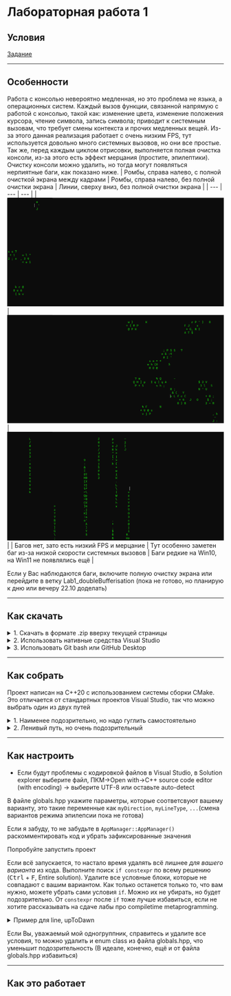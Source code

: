 ﻿# Лабораторная работа 1

## Условия

[Задание](ООП_ТЗ_Лабораторная_работа_1.docx)

---

## Особенности

Работа с консолью невероятно медленная, но это проблема не языка, а операционных систем. Каждый вызов функции, связанной напрямую с работой с консолью, такой как: изменение цвета, изменение положения курсора, чтение символа, запись символа; приводит к системным вызовам, что требует смены контекста и прочих медленных вещей.
Из-за этого данная реализация работает с очень низким FPS, тут используется довольно много системных вызовов, но они все простые. Так же, перед каждым циклом отрисовки, выполняется полная очистка консоли, из-за этого есть эффект мерцания (простите, эпилептики). Очистку консоли можно удалить, но тогда могут появляться нерпиятные баги, как показано ниже.
| Ромбы, справа налево, с полной очисткой экрана между кадрами | Ромбы, справа налево, без полной очистки экрана | Линии, сверху вниз, без полной очистки экрана |
| --- | --- | --- |
| ![Ромбы, справа налево, с полной очисткой экрана между кадрами](resources/rtl-rhombus-blinking.gif) | ![Ромбы, справа налево, без полной очистки экрана, тут особенно заметен баг из-за низкой скорости системных вызовов](resources/rtl-rhombus-bugged.gif) | ![Линии, сверху вниз, без полной очистки экрана. Баги редкие на Win10, на Win11 не появлялись ещё](resources/utd-line-bugged.gif) |
| Багов нет, зато есть низкий FPS и мерцание | Тут особенно заметен баг из-за низкой скорости системных вызовов | Баги редкие на Win10, на Win11 не появлялись ещё |

Если у Вас наблюдаются баги, включите полную очистку экрана или перейдите в ветку Lab1_doubleBufferisation (пока не готово, но планирую к дню или вечеру 22.10 доделать)

---

## Как скачать

<details>
	<summary>1. Скачать в формате .zip вверху текущей страницы</summary>

Распаковать в удобное место и переходить к разделу "[Как собрать](https://github.com/MaroonSkull/OOP-lab-works--MAI-316kaf-09.03.01-5-semester/tree/Lab1/README.md#%D0%BA%D0%B0%D0%BA-%D1%81%D0%BE%D0%B1%D1%80%D0%B0%D1%82%D1%8C)"
</details>

<details>
	<summary>2. Использовать нативные средства Visual Studio</summary>

При открытии программы выбрать справа Clone Repository, указать [эту ссылку](https://github.com/MaroonSkull/OOP-lab-works--MAI-316kaf-09.03.01-5-semester), в панели инструментов выбрать git->manage branches, развернуть remotes/origin, ПКМ по Lab1->checkout, перейти в Solution explorer и выбрать единственную папку с проектом.
</details>

<details>
	<summary>3. Использовать Git bash или GitHub Desktop</summary>

Но мне лень сейчас описывать эти варианты, так что как-нибудь сами
</details>

---

## Как собрать

Проект написан на C++20 с использованием системы сборки CMake. Это отличается от стандартных проектов Visual Studio, так что можно выбрать один из двух путей

<details>
	<summary>1. Наименее подозрительно, но надо гуглить самостоятельно</summary>
  
*Чтобы вопросов не было, почему это Вы использовали CMake, ведь этому Вас никто не учил (или если установлена относительно старая версия visual studio)*
1. [Скачать CMake](https://cmake.org/download/) (рекомендую секцию latest release -> binary ditribution);
2. Установить cmake-gui;
3. Выполнить генерацию solution файла для используемой IDE; (это гуглить, долго расписывать)
4. Запустить сгенерированное решение как свой собственный проект Visual Studio)))
</details>

<details>
	<summary>2. Ленивый путь, но очень подозрительный</summary>
  
*мб придётся объяснять CMake и то, как работает эта система сборки. И работает только в новых версиях Visual Studio (некоторые версии 2017 и новее)*
1. [Добавить поддержку CMake](https://learn.microsoft.com/ru-ru/cpp/build/cmake-projects-in-visual-studio?view=msvc-170) с помощью Visual Studio Installer;
2. Запустить проект как ни в чём не бывало
3. В выпадающем списке вверху выбрать Lab1[.exe]
![Выбор cmake target executable](resources/select-startup-item.png)
Можно компилировать
</details>

---

## Как настроить

- Если будут проблемы с кодировкой файлов в Visual Studio, в Solution explorer выберите файл, ПКМ->Open with->C++ source code editor (with encoding) -> выберите UTF-8 или оставьте auto-detect

В файле globals.hpp укажите параметры, которые соответсвуют вашему варианту, это такие переменные как `myDirection`, `myLineType`, `...`(смена вариантов режима эпилепсии пока не готова)

Если я забуду, то не забудьте в `AppManager::AppManager()` раскомментировать код и убрать зафиксированные значения

Попробуйте запустить проект

Если всё запускается, то настало время удалять всё лишнее *для вашего варианта* из кода. Выполните поиск `if constexpr` по всему решению (<kbd>Ctrl</kbd> + <kbd>F</kbd>, Entire solution).
Удалите все условные блоки, которые не совпадают с вашим вариантом. Как только останется только то, что вам нужно, можете убрать сами условия `if`. Можно их не убирать, но будет подозрительно. От `constexpr` после `if` тоже лучше избавиться, если не хотите рассказывать на сдаче лабы про compiletime metaprogramming.

<details>
	<summary>Пример для line, upToDawn</summary>

	*Пример метода из класса Line*
До
```C++
void move(double distance) {
	
	// Получаем текущую позицию начала линии
	int16_t x{ static_cast<int16_t>(x_) };
	int16_t y{ static_cast<int16_t>(y_) };
	// Накапливаем смещение
	if constexpr (_Direction == Global::Direction::upToDown) {
		y_ += distance;
	}
	else if constexpr (_Direction == Global::Direction::downToUp) {
		y_ -= distance;
	}
	else if constexpr (_Direction == Global::Direction::leftToRight) {
		x_ += distance;
	}
	else if constexpr (_Direction == Global::Direction::rightToLeft) {
		x_ -= distance;
	}
		
	// Вычисляем, на сколько позиций нам надо сместиться
	int16_t stepsY = static_cast<int16_t>(y_) - y; // вертикально
	int16_t stepsX = static_cast<int16_t>(x_) - x; // горизонтально
	...
}
```
После
```C++
void move(double distance) {
	
	// Получаем текущую позицию начала линии
	int16_t x{ static_cast<int16_t>(x_) };
	int16_t y{ static_cast<int16_t>(y_) };
	// Накапливаем смещение
	y_ += distance;
		
	// Вычисляем, на сколько позиций нам надо сместиться
	int16_t stepsY = static_cast<int16_t>(y_) - y; // вертикально
	int16_t stepsX = static_cast<int16_t>(x_) - x; // горизонтально
	...
}
```
</details>

Если Вы, уважаемый мой одногруппник, справитесь и удалите все условия, то можно удалить и enum class из файла globals.hpp, что уменьшит подозрительность (В идеале, конечно, ещё и от файла globals.hpp избавиться)

---

## Как это работает

